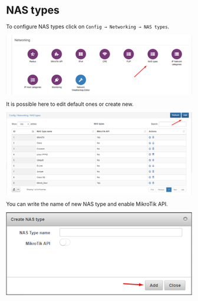 NAS types
=========

To configure NAS types click on `Config → Networking → NAS types`.

![](menu.png)

It is possible here to edit default ones or create new.

![Nas types](nas_type.png)

You can write the name of new NAS type and enable MikroTik API.

![Create NAS](create_nas.png)
